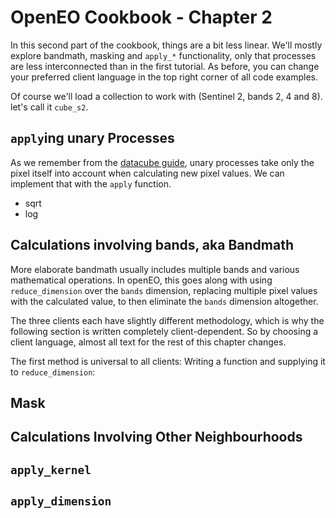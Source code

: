 # OpenEO Cookbook - Chapter 2

In this second part of the cookbook, things are a bit less linear. We'll mostly explore bandmath, masking and `apply_*` functionality, only that processes are less interconnected than in the first tutorial. As before, you can change your preferred client language in the top right corner of all code examples. 

Of course we'll load a collection to work with (Sentinel 2, bands 2, 4 and 8). let's call it `cube_s2`.

<CodeSwitcher>
<template v-slot:py>

```python
urk = {"west": 5.5661, "south": 52.6457, "east": 5.7298, "north": 52.7335}
t = ["2021-04-26", "2021-04-29"]

cube_s2 = con.load_collection(
    "SENTINEL2_L2A_SENTINELHUB",
    spatial_extent = urk,
    temporal_extent = t,
    bands = ["B02", "B04", "B08"]
)
```

</template>
<template v-slot:r>

```r
urk <- list(west = 5.5661, south = 52.6457, east = 5.7298, north = 52.7335)
t <- c("2021-04-26", "2021-04-29")

cube_s2 <- p$load_collection(
  id = "SENTINEL2_L2A_SENTINELHUB",
  spatial_extent = urk,
  temporal_extent = t,
  bands=c("B02", "B04", "B08")
)
```

</template>
<template v-slot:js>

```js
let urk = {"west": 5.6061, "south": 52.6957, "east": 5.7298, "north": 52.7335};
let t = ["2021-04-26", "2021-04-29"];   

var cube_s2 = builder.load_collection(
    "SENTINEL2_L2A_SENTINELHUB",
    urk,
    t,
    ["B02", "B04", "B08"]
);
```

</template>
</CodeSwitcher>

## `apply`ing unary Processes
As we remember from the [datacube guide](../datacubes.md#apply), unary processes take only the pixel itself into account when calculating new pixel values. We can implement that with the `apply` function.

- sqrt
- log

## Calculations involving bands, aka Bandmath
More elaborate bandmath usually includes multiple bands and various mathematical operations. In openEO, this goes along with using `reduce_dimension` over the `bands` dimension, replacing multiple pixel values with the calculated value, to then eliminate the `bands` dimension altogether.

The three clients each have slightly different methodology, which is why the following section is written completely client-dependent. So by choosing a client language, almost all text for the rest of this chapter changes.

The first method is universal to all clients: Writing a function and supplying it to `reduce_dimension`:

<CodeSwitcher>
<template v-slot:py>

```python
# necessary imports
from openeo.processes import array_element, normalized_difference

# define an NDVI function
def ndvi_fun(data):
    B04 = array_element(data, index = 0) # array_element takes either an index ..
    B08 = array_element(data, label = "B08") # or a label

    # ndvi = (B08 - B04) / (B08 + B04) # implement NDVI as formula ..
    ndvi = normalized_difference(B08, B04) # or use the openEO "normalized_difference" process
    
    return ndvi

# supply the defined function to a reduce_dimension process, set dimension = "bands"
cube_s2_ndvi = cube_s2.reduce_dimension(reducer = ndvi_fun, dimension = "bands")
```

Above, we see ways to access specific bands of a datacube (`array_element`) by index and label, call openEO functions in child processes (`from openeo.processes import normalized_difference`), and write math as a formula (`(B08 - B04 ...`).

Second possibility:

```python
# use "band()"
B04 = cube_s2.band("B04")
B08 = cube_s2.band("B08")

cube_s2_ndvi = (B08 - B04) / (B08 + B04) # type math formula
```

</template>
<template v-slot:r>

```r
# define an NDVI function
ndvi_fun <- function(data, context) {
  B04 <- data[2] # we can supply an index (1-based in R) ..
  B08 <- data["B08"] # or a label
  
  # ndvi <- (B08 - B04) / (B08 + B04) # implement NDVI as formula ..
  ndvi <- p$normalized_difference(B08, B04) # or use the openEO "normalized_difference" process
  # ndvi <- p$normalized_difference(data[2], data[3]) # or shorten all in one line

  return(ndvi)
}

# supply the defined function to a reduce_dimension process, set dimension = "bands"
cube_s2_ndvi <- p$reduce_dimension(data = cube_s2, reducer = ndvi_fun, dimension = "bands")
```

We observe that we can access specific bands in child processes just by using an array subset (`data[2]`), that we can write math expressions in them simply as code (`(B08 - B04 ..`)) and that we can access openEO processes by using `p$..`.

</template>
<template v-slot:js>

```js
// define NDVI function
var ndvi_fun = function(data, context) {
    B04 = data[0] // use array operator to extract bands
    B08 = data["B08"] // or supply label

    // Either approach down below works:

    // dif = this.subtract(B08, B04) // use "this" to access openEO processes inside this function
    // sum = this.sum(B08, B04)
    // ndvi = this.divide(dif, sum)

    ndvi = this.normalized_difference(B08, B04) // or use predefined "normalized_difference" instead of math

    // ndvi = this.normalized_difference(data[1], data[0]) // or shorten it all into one line
    
    return ndvi
}

// supply the defined function to a reduce_dimension process, set dimension = "bands"
cube_s2_ndvi = builder.reduce_dimension(cube_s2, ndvi_fun, "bands")
```

We note that Javascript doesn't support just typing out math functions as R and Python do.

New Formula

```js
// using "New Formula()", both $index and $label are valid as seen here
cube_s2_ndvi = builder.reduce_dimension(cube_s2, new Formula("($B08 - $1) / ($B08 + $1)"), "bands")
```

Arrow function:

```js
// using an arrow function to call openeo process "normalized_difference"
cube_s2_ndvi = builder.reduce_dimension(cube_s2, (data, _, child) => child.normalized_difference(data[2], data[1]), "bands")
```


</template>
</CodeSwitcher>


## Mask



## Calculations Involving Other Neighbourhoods



## `apply_kernel`



## `apply_dimension`